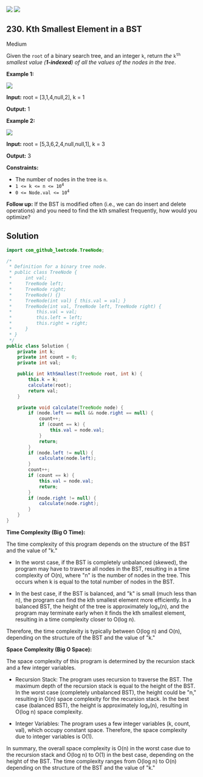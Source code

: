 [![](https://img.shields.io/github/stars/LeetCode-Top-Interview-150/LeetCode-Top-Interview-150?label=Stars&style=flat-square)](https://github.com/LeetCode-Top-Interview-150/LeetCode-Top-Interview-150)
[![](https://img.shields.io/github/forks/LeetCode-Top-Interview-150/LeetCode-Top-Interview-150?label=Fork%20me%20on%20GitHub%20&style=flat-square)](https://github.com/LeetCode-Top-Interview-150/LeetCode-Top-Interview-150/fork)

## 230\. Kth Smallest Element in a BST

Medium

Given the `root` of a binary search tree, and an integer `k`, return _the_ <code>k<sup>th</sup></code> _smallest value (**1-indexed**) of all the values of the nodes in the tree_.

**Example 1:**

![](https://assets.leetcode.com/uploads/2021/01/28/kthtree1.jpg)

**Input:** root = [3,1,4,null,2], k = 1

**Output:** 1 

**Example 2:**

![](https://assets.leetcode.com/uploads/2021/01/28/kthtree2.jpg)

**Input:** root = [5,3,6,2,4,null,null,1], k = 3

**Output:** 3 

**Constraints:**

*   The number of nodes in the tree is `n`.
*   <code>1 <= k <= n <= 10<sup>4</sup></code>
*   <code>0 <= Node.val <= 10<sup>4</sup></code>

**Follow up:** If the BST is modified often (i.e., we can do insert and delete operations) and you need to find the kth smallest frequently, how would you optimize?

## Solution

```java
import com_github_leetcode.TreeNode;

/*
 * Definition for a binary tree node.
 * public class TreeNode {
 *     int val;
 *     TreeNode left;
 *     TreeNode right;
 *     TreeNode() {}
 *     TreeNode(int val) { this.val = val; }
 *     TreeNode(int val, TreeNode left, TreeNode right) {
 *         this.val = val;
 *         this.left = left;
 *         this.right = right;
 *     }
 * }
 */
public class Solution {
    private int k;
    private int count = 0;
    private int val;

    public int kthSmallest(TreeNode root, int k) {
        this.k = k;
        calculate(root);
        return val;
    }

    private void calculate(TreeNode node) {
        if (node.left == null && node.right == null) {
            count++;
            if (count == k) {
                this.val = node.val;
            }
            return;
        }
        if (node.left != null) {
            calculate(node.left);
        }
        count++;
        if (count == k) {
            this.val = node.val;
            return;
        }
        if (node.right != null) {
            calculate(node.right);
        }
    }
}
```

**Time Complexity (Big O Time):**

The time complexity of this program depends on the structure of the BST and the value of "k."

- In the worst case, if the BST is completely unbalanced (skewed), the program may have to traverse all nodes in the BST, resulting in a time complexity of O(n), where "n" is the number of nodes in the tree. This occurs when k is equal to the total number of nodes in the BST.

- In the best case, if the BST is balanced, and "k" is small (much less than n), the program can find the kth smallest element more efficiently. In a balanced BST, the height of the tree is approximately log₂(n), and the program may terminate early when it finds the kth smallest element, resulting in a time complexity closer to O(log n).

Therefore, the time complexity is typically between O(log n) and O(n), depending on the structure of the BST and the value of "k."

**Space Complexity (Big O Space):**

The space complexity of this program is determined by the recursion stack and a few integer variables.

- Recursion Stack: The program uses recursion to traverse the BST. The maximum depth of the recursion stack is equal to the height of the BST. In the worst case (completely unbalanced BST), the height could be "n," resulting in O(n) space complexity for the recursion stack. In the best case (balanced BST), the height is approximately log₂(n), resulting in O(log n) space complexity.

- Integer Variables: The program uses a few integer variables (k, count, val), which occupy constant space. Therefore, the space complexity due to integer variables is O(1).

In summary, the overall space complexity is O(n) in the worst case due to the recursion stack and O(log n) to O(1) in the best case, depending on the height of the BST. The time complexity ranges from O(log n) to O(n) depending on the structure of the BST and the value of "k."
